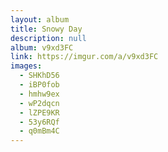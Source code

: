 ```yaml
---
layout: album
title: Snowy Day
description: null
album: v9xd3FC
link: https://imgur.com/a/v9xd3FC
images:
  - SHKhD56
  - iBP0fob
  - hmhw9ex
  - wP2dqcn
  - lZPE9KR
  - 53y6RQf
  - q0mBm4C
---
```


